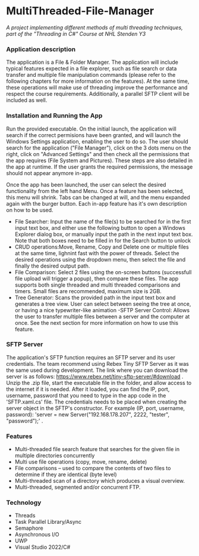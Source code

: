 # MultiThreaded-File-Manager
*A project implementing different methods of multi threading techniques, part of the "Threading in C#" Course at NHL Stenden Y3*


### Application description 

The application is a File & Folder Manager. The application will include typical features expected in a file explorer, such as file search or data transfer and multiple file manipulation commands (please refer to the following chapters for more information on the features). At the same time, these operations will make use of threading improve the performance and respect the course requirements. Additionally, a parallel SFTP client will be included as well.

### Installation and Running the App
Run the provided executable. On the initial launch, the application will search if the correct permisions have been granted, and will launch the Windows Settings application, enabling the user to do so. The user should search for the application ("File Manager"), click on the 3 dots menu on the right, click on "Advanced Settings" and then check all the permissions that the app requires (File System and Pictures). These steps are also detailed in the app at runtime. If the user grants the required permissions, the message should not appear anymore in-app.

Once the app has been launched, the user can select the desired functionality from the left hand Menu. Once a feature has been selected, this menu will shrink. Tabs can be changed at will, and the menu expanded again with the burger button. Each in-app feature has it's own description on how to be used. 

- File Searcher: Input the name of the file(s) to be searched for in the first input text box, and either use the following button to open a Windows Explorer dialog box, or manually input the path in the next input text box. Note that both boxes need to be filled in for the Search button to unlock
- CRUD operations:Move, Rename, Copy and Delete one or multiple files at the same time, lighnint fast with the power of threads. Select the desired operations using the dropdown menu, then select the file and finally the desired output path.
- File Comparison: Select 2 files using the on-screen buttons (successfull file upload will trigger a popup), then compare these files. The app supports both single threaded and multi threaded comparisons and timers. Small files are recommended, maximum size is 2GB.
- Tree Generator: Scans the provided path in the input text box and generates a tree view. User can select between seeing the tree at once, or having a nice typewriter-like animation
-SFTP Server Control: Allows the user to transfer multiple files between a server and the computer at once. See the next section for more information on how to use this feature. 


### SFTP Server

The application's SFTP function requires an SFTP server and its user credentials. The team recommend using Rebex Tiny SFTP Server as it was the same used during development. The link where you can download the server is as follows: https://www.rebex.net/tiny-sftp-server/#download . Unzip the .zip file, start the executable file in the folder, and allow access to the internet if it is needed. After it loaded, you can find the IP, port, username, password that you need to type in the app code in the 'SFTP.xaml.cs' file. The credentials needs to be placed when creating the server object in the SFTP's constructor. For example (IP, port, username, password): 'server = new Server("192.168.178.207", 2222, "tester", "password");' .
  
### Features
* 	Multi-threaded file search feature that searches for the given file in multiple directories concurrently
*	Multi use file operations (copy, move, rename, delete)
*	File comparisons – used to compare the contents of two files to determine if they are identical (byte level)
*	Multi-threaded scan of a directory which produces a visual overview.
*	Multi-threaded, segmented and/or concurrent FTP. 


### Technology
*	Threads
*	Task Parallel Library/Async
*	Semaphore
*	Asynchronous I/O
*	UWP
*	Visual Studio 2022/C#